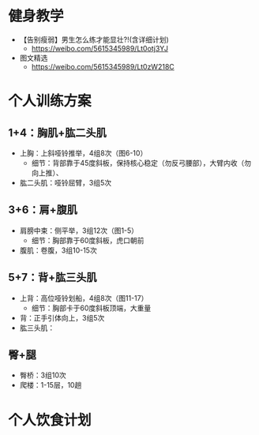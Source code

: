 
# 健身教学

* 【告别瘦弱】男生怎么练才能显壮?!(含详细计划)
  * https://weibo.com/5615345989/Lt0otj3YJ
* 图文精选
  * https://weibo.com/5615345989/Lt0zW218C


# 个人训练方案

## 1+4：胸肌+肱二头肌
* 上胸：上斜哑铃推举，4组8次（图6-10）
  * 细节：背部靠于45度斜板，保持核心稳定（勿反弓腰部），大臂内收（勿向上推）、
* 肱二头肌：哑铃屈臂，3组5次

## 3+6：肩+腹肌
* 肩膀中束：侧平举，3组12次（图1-5）
  * 细节：胸部靠于60度斜板，虎口朝前
* 腹肌：卷腹，3组10-15次

## 5+7：背+肱三头肌
* 上背：高位哑铃划船，4组8次（图11-17）
  * 细节：胸部卡于60度斜板顶端，大重量
* 背：正手引体向上，3组5次
* 肱三头肌：

## 臀+腿
* 臀桥：3组10次
* 爬楼：1-15层，10趟

# 个人饮食计划